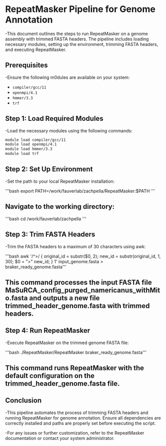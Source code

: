# RepeatMasker Pipeline for Genome Annotation

-This document outlines the steps to run RepeatMasker on a genome assembly with trimmed FASTA headers. The pipeline includes loading necessary modules, setting up the environment, trimming FASTA headers, and executing RepeatMasker.

## Prerequisites

-Ensure the following m0dules are available on your system:

- `compiler/gcc/11`
- `openmpi/4.1`
- `hmmer/3.3`
- `trf`

## Step 1: Load Required Modules

-Load the necessary modules using the following commands:

```bash
module load compiler/gcc/11
module load openmpi/4.1
module load hmmer/3.3
module load trf
```

## Step 2: Set Up Environment
-Set the path to your local RepeatMasker installation:

'''bash
export PATH=/work/fauverlab/zachpella/RepeatMasker:$PATH
'''
## Navigate to the working directory:

'''bash
cd /work/fauverlab/zachpella '''

## Step 3: Trim FASTA Headers
-Trim the FASTA headers to a maximum of 30 characters using awk:

'''bash
awk '/^>/ {
   original_id = substr($0, 2);
   new_id = substr(original_id, 1, 30);
   $0 = ">" new_id;
} 1' input_genome.fasta > braker_ready_genome.fasta'''

## This command processes the input FASTA file MaSuRCA_config_purged_namericanus_withMito.fasta and outputs a new file trimmed_header_genome.fasta with trimmed headers.

## Step 4: Run RepeatMasker
-Execute RepeatMasker on the trimmed genome FASTA file:

'''bash
./RepeatMasker/RepeatMasker braker_ready_genome.fasta'''

## This command runs RepeatMasker with the default configuration on the trimmed_header_genome.fasta file.

## Conclusion
-This pipeline automates the process of trimming FASTA headers and running RepeatMasker for genome annotation. Ensure all dependencies are correctly installed and paths are properly set before executing the script.

-For any issues or further customization, refer to the RepeatMasker documentation or contact your system administrator.
